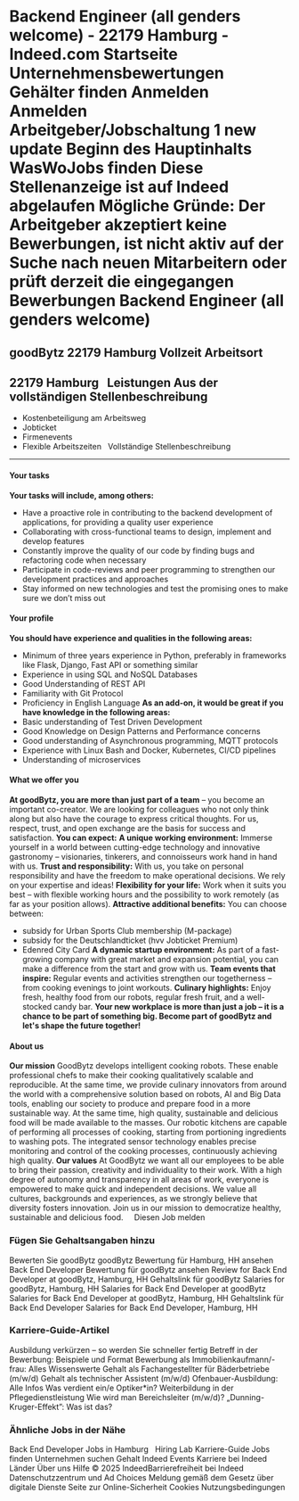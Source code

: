 Backend Engineer (all genders welcome) - 22179 Hamburg - Indeed.com
Startseite
Unternehmensbewertungen
Gehälter finden
Anmelden
Anmelden
Arbeitgeber/Jobschaltung
1 new update
Beginn des Hauptinhalts
WasWoJobs finden
Diese Stellenanzeige ist auf Indeed abgelaufen
Mögliche Gründe: Der Arbeitgeber akzeptiert keine Bewerbungen, ist nicht aktiv auf der Suche nach neuen Mitarbeitern oder prüft derzeit die eingegangen Bewerbungen
Backend Engineer (all genders welcome)
======================================
goodBytz
22179 Hamburg
Vollzeit
Arbeitsort
----------
22179 Hamburg
&nbsp;
Leistungen Aus der vollständigen Stellenbeschreibung
----------------------------------------------------
* Kostenbeteiligung am Arbeitsweg
* Jobticket
* Firmenevents
* Flexible Arbeitszeiten
&nbsp;
Vollständige Stellenbeschreibung
--------------------------------
#### **Your tasks**
**Your tasks will include, among others:**
* Have a proactive role in contributing to the backend development of applications, for providing a quality user experience
* Collaborating with cross-functional teams to design, implement and develop features
* Constantly improve the quality of our code by finding bugs and refactoring code when necessary
* Participate in code-reviews and peer programming to strengthen our development practices and approaches
* Stay informed on new technologies and test the promising ones to make sure we don’t miss out
#### **Your profile**
**You should have experience and qualities in the following areas:**
* Minimum of three years experience in Python, preferably in frameworks like Flask, Django, Fast API or something similar
* Experience in using SQL and NoSQL Databases
* Good Understanding of REST API
* Familiarity with Git Protocol
* Proficiency in English Language
**As an add-on, it would be great if you have knowledge in the following areas:**
* Basic understanding of Test Driven Development
* Good Knowledge on Design Patterns and Performance concerns
* Good understanding of Asynchronous programming, MQTT protocols
* Experience with Linux Bash and Docker, Kubernetes, CI/CD pipelines
* Understanding of microservices
#### **What we offer you**
**At goodBytz, you are more than just part of a team** – you become an important co-creator. We are looking for colleagues who not only think along but also have the courage to express critical thoughts. For us, respect, trust, and open exchange are the basis for success and satisfaction.
**You can expect:**
**A unique working environment:**
Immerse yourself in a world between cutting-edge technology and innovative gastronomy – visionaries, tinkerers, and connoisseurs work hand in hand with us.
**Trust and responsibility:**
With us, you take on personal responsibility and have the freedom to make operational decisions. We rely on your expertise and ideas!
**Flexibility for your life:**
Work when it suits you best – with flexible working hours and the possibility to work remotely (as far as your position allows).
**Attractive additional benefits:**
You can choose between:
* subsidy for Urban Sports Club membership (M-package)
* subsidy for the Deutschlandticket (hvv Jobticket Premium)
* Edenred City Card
**A dynamic startup environment:**
As part of a fast-growing company with great market and expansion potential, you can make a difference from the start and grow with us.
**Team events that inspire:**
Regular events and activities strengthen our togetherness – from cooking evenings to joint workouts.
**Culinary highlights:**
Enjoy fresh, healthy food from our robots, regular fresh fruit, and a well-stocked candy bar.
**Your new workplace is more than just a job – it is a chance to be part of something big. Become part of goodBytz and let's shape the future together!**
#### **About us**
**Our mission**
GoodBytz develops intelligent cooking robots. These enable professional chefs to make their cooking qualitatively scalable and reproducible. At the same time, we provide culinary innovators from around the world with a comprehensive solution based on robots, AI and Big Data tools, enabling our society to produce and prepare food in a more sustainable way. At the same time, high quality, sustainable and delicious food will be made available to the masses. Our robotic kitchens are capable of performing all processes of cooking, starting from portioning ingredients to washing pots. The integrated sensor technology enables precise monitoring and control of the cooking processes, continuously achieving high quality.
**Our values**
At GoodBytz we want all our employees to be able to bring their passion, creativity and individuality to their work. With a high degree of autonomy and transparency in all areas of work, everyone is empowered to make quick and independent decisions. We value all cultures, backgrounds and experiences, as we strongly believe that diversity fosters innovation. Join us in our mission to democratize healthy, sustainable and delicious food.
&nbsp;
&nbsp;
Diesen Job melden
### Fügen Sie Gehaltsangaben hinzu
Bewerten Sie goodBytz
goodBytz Bewertung für Hamburg, HH ansehen
Back End Developer Bewertung für goodBytz ansehen
Review for Back End Developer at goodBytz, Hamburg, HH
Gehaltslink für goodBytz
Salaries for goodBytz, Hamburg, HH
Salaries for Back End Developer at goodBytz
Salaries for Back End Developer at goodBytz, Hamburg, HH
Gehaltslink für Back End Developer
Salaries for Back End Developer, Hamburg, HH
&nbsp;
### Karriere-Guide-Artikel
Ausbildung verkürzen – so werden Sie schneller fertig
Betreff in der Bewerbung: Beispiele und Format
Bewerbung als Immobilienkaufmann/-frau: Alles Wissenswerte
Gehalt als Fachangestellter für Bäderbetriebe (m/w/d)
Gehalt als technischer Assistent (m/w/d)
Ofenbauer-Ausbildung: Alle Infos
Was verdient ein/e Optiker\*in?
Weiterbildung in der Pflegedienstleistung
Wie wird man Bereichsleiter (m/w/d)?
„Dunning-Kruger-Effekt”: Was ist das?
&nbsp;
### Ähnliche Jobs in der Nähe
Back End Developer Jobs in Hamburg
&nbsp;
Hiring Lab Karriere-Guide Jobs finden Unternehmen suchen Gehalt Indeed Events Karriere bei Indeed Länder Über uns Hilfe
© 2025 IndeedBarrierefreiheit bei Indeed Datenschutzzentrum und Ad Choices Meldung gemäß dem Gesetz über digitale Dienste Seite zur Online-Sicherheit Cookies Nutzungsbedingungen
